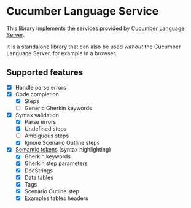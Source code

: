 # Cucumber Language Service

This library implements the services provided by [Cucumber Language Server](../../language-server/javascript).

It is a standalone library that can also be used *without* the Cucumber Language Server,
for example in a browser.

## Supported features

- [x] Handle parse errors
- [x] Code completion
  - [x] Steps
  - [ ] Generic Gherkin keywords
- [x] Syntax validation
  - [x] Parse errors
  - [x] Undefined steps
  - [ ] Ambiguous steps
  - [x] Ignore Scenario Outline steps
- [x] [Semantic tokens](https://microsoft.github.io/language-server-protocol/specifications/specification-3-17/#textDocument_semanticTokens) (syntax highlighting)
  - [x] Gherkin keywords
  - [x] Gherkin step parameters
  - [x] DocStrings
  - [x] Data tables
  - [x] Tags
  - [x] Scenario Outline step <placeholders>
  - [x] Examples tables headers

